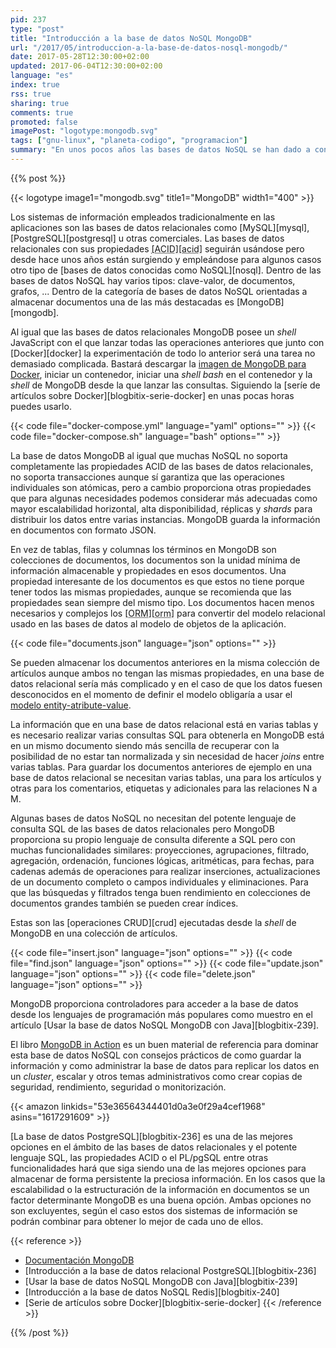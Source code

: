 ```yaml
---
pid: 237
type: "post"
title: "Introducción a la base de datos NoSQL MongoDB"
url: "/2017/05/introduccion-a-la-base-de-datos-nosql-mongodb/"
date: 2017-05-28T12:30:00+02:00
updated: 2017-06-04T12:30:00+02:00
language: "es"
index: true
rss: true
sharing: true
comments: true
promoted: false
imagePost: "logotype:mongodb.svg"
tags: ["gnu-linux", "planeta-codigo", "programacion"]
summary: "En unos pocos años las bases de datos NoSQL se han dado a conocer ampliamente. Resuelven algunas problemáticas para las que las bases de datos relacionales más longevas no proporcionan una solución totalmente satisfactoria como el escalado horizontal y un modelo de datos normalizado en varias tablas, filas y columnas predefinidas y significativamente diferente del modelo de datos usados por las aplicaciones. La base de datos NoSQL MongoDB que almacena documentos se adecua mejor a cierto tipo de requerimientos."
---
```


{{% post %}}

{{< logotype image1="mongodb.svg" title1="MongoDB" width1="400" >}}

Los sistemas de información empleados tradicionalmente en las aplicaciones son las bases de datos relacionales como [MySQL][mysql], [PostgreSQL][postgresql] u otras comerciales. Las bases de datos relacionales con sus propiedades <abbr title="Atomicity, Consistency, Isolation, Durability">[ACID][acid]</abbr> seguirán usándose pero desde hace unos años están surgiendo y empleándose para algunos casos otro tipo de [bases de datos conocidas como NoSQL][nosql]. Dentro de las bases de datos NoSQL hay varios tipos: clave-valor, de documentos, grafos, ... Dentro de la categoría de bases de datos NoSQL orientadas a almacenar documentos una de las más destacadas es [MongoDB][mongodb].

Al igual que las bases de datos relacionales MongoDB posee un _shell_ JavaScript con el que lanzar todas las operaciones anteriores que junto con [Docker][docker] la experimentación de todo lo anterior será una tarea no demasiado complicada. Bastará descargar la [imagen de MongoDB para Docker](https://hub.docker.com/_/mongo/), iniciar un contenedor, iniciar una _shell bash_ en el contenedor y la _shell_ de MongoDB desde la que lanzar las consultas. Siguiendo la [seríe de artículos sobre Docker][blogbitix-serie-docker] en unas pocas horas puedes usarlo.

{{< code file="docker-compose.yml" language="yaml" options="" >}}
{{< code file="docker-compose.sh" language="bash" options="" >}}

La base de datos MongoDB al igual que muchas NoSQL no soporta completamente las propiedades ACID de las bases de datos relacionales, no soporta transacciones aunque sí garantiza que las operaciones individuales son atómicas, pero a cambio proporciona otras propiedades que para algunas necesidades podemos considerar más adecuadas como mayor escalabilidad horizontal, alta disponibilidad, réplicas y _shards_ para distribuir los datos entre varias instancias. MongoDB guarda la información en documentos con formato JSON.

En vez de tablas, filas y columnas los términos en MongoDB son colecciones de documentos, los documentos son la unidad mínima de información almacenable y propiedades en esos documentos. Una propiedad interesante de los documentos es que estos no tiene porque tener todos las mismas propiedades, aunque se recomienda que las propiedades sean siempre del mismo tipo. Los documentos hacen menos necesarios y complejos los <abbr title="Object-Relational mapping">[ORM][orm]</abbr> para convertir del modelo relacional usado en las bases de datos al modelo de objetos de la aplicación.

{{< code file="documents.json" language="json" options="" >}}

Se pueden almacenar los documentos anteriores en la misma colección de artículos aunque ambos no tengan las mismas propiedades, en una base de datos relacional sería más complicado y en el caso de que los datos fuesen desconocidos en el momento de definir el modelo obligaría a usar el [modelo entity-atribute-value](https://en.wikipedia.org/wiki/Entity%E2%80%93attribute%E2%80%93value_model).

La información que en una base de datos relacional está en varias tablas y es necesario realizar varias consultas SQL para obtenerla en MongoDB está en un mismo documento siendo más sencilla de recuperar con la posibilidad de no estar tan normalizada y sin necesidad de hacer _joins_ entre varias tablas. Para guardar los documentos anteriores de ejemplo en una base de datos relacional se necesitan varias tablas, una para los artículos y otras para los comentarios, etiquetas y adicionales para las relaciones N a M.

Algunas bases de datos NoSQL no necesitan del potente lenguaje de consulta SQL de las bases de datos relacionales pero MongoDB proporciona su propio lenguaje de consulta diferente a SQL pero con muchas funcionalidades similares: proyecciones, agrupaciones, filtrado, agregación, ordenación, funciones lógicas, aritméticas, para fechas, para cadenas además de operaciones para realizar inserciones, actualizaciones de un documento completo o campos individuales y eliminaciones. Para que las búsquedas y filtrados tenga buen rendimiento en colecciones de documentos grandes también se pueden crear índices.

Estas son las [operaciones CRUD][crud] ejecutadas desde la _shell_ de MongoDB en una colección de artículos.

{{< code file="insert.json" language="json" options="" >}}
{{< code file="find.json" language="json" options="" >}}
{{< code file="update.json" language="json" options="" >}}
{{< code file="delete.json" language="json" options="" >}}

MongoDB proporciona controladores para acceder a la base de datos desde los lenguajes de programación más populares como muestro en el artículo [Usar la base de datos NoSQL MongoDB con Java][blogbitix-239].

El libro [MongoDB in Action](https://amzn.to/2qvYqqU) es un buen material de referencia para dominar esta base de datos NoSQL con consejos prácticos de como guardar la información y como administrar la base de datos para replicar los datos en un _cluster_, escalar y otros temas administrativos como crear copias de seguridad, rendimiento, seguridad o monitorización.

{{< amazon
    linkids="53e36564344401d0a3e0f29a4cef1968"
    asins="1617291609" >}}

[La base de datos PostgreSQL][blogbitix-236] es una de las mejores opciones en el ámbito de las bases de datos relacionales y el potente lenguaje SQL, las propiedades ACID o el PL/pgSQL entre otras funcionalidades hará que siga siendo una de las mejores opciones para almacenar de forma persistente la preciosa información. En los casos que la escalabilidad o la estructuración de la información en documentos se un factor determinante MongoDB es una buena opción. Ambas opciones no son excluyentes, según el caso estos dos sistemas de información se podrán combinar para obtener lo mejor de cada uno de ellos.

{{< reference >}}
* [Documentación MongoDB](https://docs.mongodb.com/)
* [Introducción a la base de datos relacional PostgreSQL][blogbitix-236]
* [Usar la base de datos NoSQL MongoDB con Java][blogbitix-239]
* [Introducción a la base de datos NoSQL Redis][blogbitix-240]
* [Serie de artículos sobre Docker][blogbitix-serie-docker]
{{< /reference >}}

{{% /post %}}
